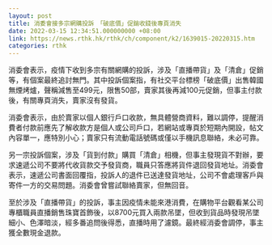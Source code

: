 ```yaml
---
layout: post
title: 消委會接多宗網購投訴　「破底價」促銷收錢後專頁消失
date: 2022-03-15 12:34:51.000000000 +08:00
link: https://news.rthk.hk/rthk/ch/component/k2/1639015-20220315.htm
categories: rthk
---
```


消委會表示，疫情下收到多宗有關網購的投訴，涉及「直播帶貨」及「清倉」促銷等，有個案最終追討無門。其中投訴個案指，有社交平台標榜「破底價」出售韓國無煙烤爐，聲稱減售至499元，限售50部，賣家其後再減100元促銷，但事主付款後，有關專頁消失，賣家沒有發貨。

消委會表示，由於賣家以個人銀行戶口收款，無具體營商資料，難以調停，提醒消費者付款前應先了解收款方是個人或公司戶口，若網站或專頁於短期內開設，帖文內容單一，應特別小心；賣家只有流動電話號碼或僅以手機訊息聯絡，未必可靠。

另一宗投訴個案，涉及「貨到付款」購買「清倉」相機，但事主發現貨不對辦，要求速遞公司不要將代收貨款交予發貨商，職員只答應將貨件退回發貨地址。消委會表示，速遞公司書面回覆指，投訴人的退件已送達發貨地址，公司不會處理客戶與寄件一方的交易問題。消委會曾嘗試聯絡賣家，但無回音。

至於涉及「直播帶貨」的投訴，事主因疫情未能來港消費，在購物平台觀看某公司專櫃職員直播銷售珠寶首飾後，以8700元買入兩款吊墜，但收到貨品時發現吊墜細小、色澤暗淡，經多番追問後得悉，直播時用了濾鏡。最終經消委會調停，事主獲全數現金退款。
